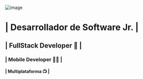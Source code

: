 ![image](https://avatars.githubusercontent.com/u/108287197?v=4)

# | Desarrollador de Software Jr. |
## | FullStack Developer 🦅 |
### | Mobile Developer 🤳🏻 |
#### | Multiplataforma 📺 |